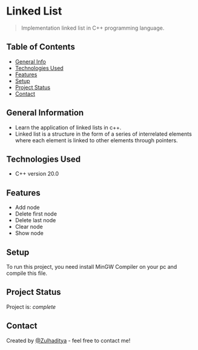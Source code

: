 # Linked List
> Implementation linked list in C++ programming language.

## Table of Contents
* [General Info](#general-information)
* [Technologies Used](#technologies-used)
* [Features](#features)
* [Setup](#setup)
* [Project Status](#project-status)
* [Contact](#contact)

## General Information
- Learn the application of linked lists in c++.
- Linked list is a structure in the form of a series of interrelated elements where each element is linked to other elements through pointers.

## Technologies Used
- C++ version 20.0

## Features
- Add node
- Delete first node
- Delete last node
- Clear node
- Show node

## Setup
To run this project, you need install MinGW Compiler on your pc and compile this file.

## Project Status
Project is: _complete_

## Contact
Created by [@Zulhaditya](https://itsmyportofolio.netlify.app/) - feel free to contact me!
